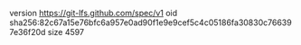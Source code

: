 version https://git-lfs.github.com/spec/v1
oid sha256:82c67a15e76bfc6a957e0ad90f1e9e9cef5c4c05186fa30830c766397e36f20d
size 4597
